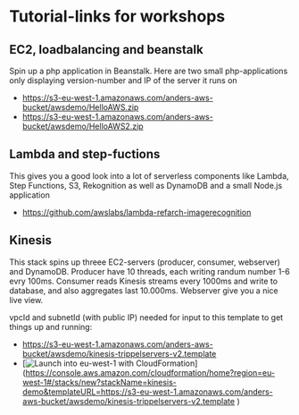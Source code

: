 # Tutorial-links for workshops

## EC2, loadbalancing and beanstalk

Spin up a php application in Beanstalk. Here are two small php-applications only displaying version-number and IP of the server it runs on
* https://s3-eu-west-1.amazonaws.com/anders-aws-bucket/awsdemo/HelloAWS.zip
* https://s3-eu-west-1.amazonaws.com/anders-aws-bucket/awsdemo/HelloAWS2.zip

## Lambda and step-fuctions
This gives you a good look into a lot of serverless components like Lambda, Step Functions, S3, Rekognition as well as DynamoDB and a small Node.js application 
* https://github.com/awslabs/lambda-refarch-imagerecognition

## Kinesis
This stack spins up threee EC2-servers (producer, consumer, webserver) and DynamoDB. Producer have 10 threads, each writing randum number 1-6 evry 100ms. Consumer reads Kinesis streams every 1000ms and write to database, and also aggregates last 10.000ms. Webserver give you a nice live view.

vpcId and subnetId (with public IP) needed for input to this template to get things up and running: 
* https://s3-eu-west-1.amazonaws.com/anders-aws-bucket/awsdemo/kinesis-trippelservers-v2.template
* [![Launch into eu-west-1 with CloudFormation](http://docs.aws.amazon.com/AWSCloudFormation/latest/UserGuide/images/cloudformation-launch-stack-button.png)] (https://console.aws.amazon.com/cloudformation/home?region=eu-west-1#/stacks/new?stackName=kinesis-demo&templateURL=https://s3-eu-west-1.amazonaws.com/anders-aws-bucket/awsdemo/kinesis-trippelservers-v2.template )

